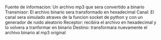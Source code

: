 Fuente de informacion: Un archivo mp3 que sera convertido a binario
Transmisor: El archivo binario sera transformado en hexadecimal
Canal: El canal sera simulado atraves de la funcion socket de python y con un generador de ruido aleatorio
Receptor: recibira el archivo en hexadecimal y lo volvera a tranformar en binario
Destino: transformara nuevamente el archivo binario al mp3 original
